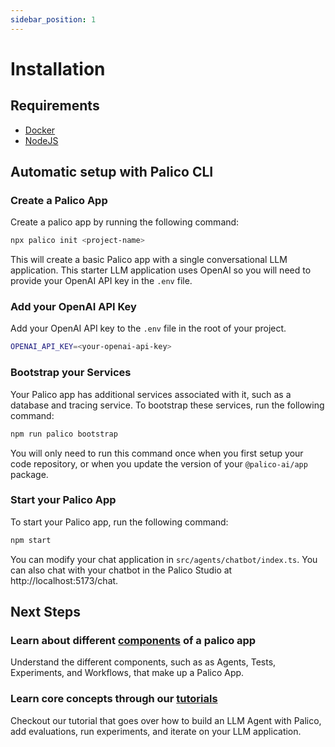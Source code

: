 ```yaml
---
sidebar_position: 1
---
```


# Installation

## Requirements

- [Docker](https://hub.docker.com/)
- [NodeJS](https://nodejs.org/en)

## Automatic setup with Palico CLI

### Create a Palico App

Create a palico app by running the following command:

```bash
npx palico init <project-name>
```

This will create a basic Palico app with a single conversational LLM application.
This starter LLM application uses OpenAI so you will need to provide your OpenAI API key in the `.env` file.

### Add your OpenAI API Key

Add your OpenAI API key to the `.env` file in the root of your project.

```bash
OPENAI_API_KEY=<your-openai-api-key>
```

### Bootstrap your Services

Your Palico app has additional services associated with it, such as a database and tracing service. To bootstrap these services, run the following command:

```bash
npm run palico bootstrap
```

You will only need to run this command once when you first setup your code repository, or when you update the version of your `@palico-ai/app` package.

### Start your Palico App

To start your Palico app, run the following command:

```bash
npm start
```

You can modify your chat application in `src/agents/chatbot/index.ts`. You can also chat with your chatbot in the Palico Studio at http://localhost:5173/chat.

## Next Steps

### Learn about different [components](/getting_started/concepts) of a palico app

Understand the different components, such as as Agents, Tests, Experiments, and Workflows, that make up a Palico App.

### Learn core concepts through our [tutorials](../tutorials/00_intro.md)

Checkout our tutorial that goes over how to build an LLM Agent with Palico, add evaluations, run experiments, and iterate on your LLM application.
